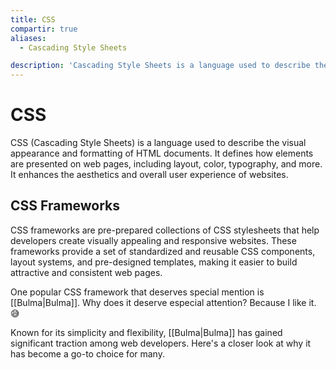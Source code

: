 ```yaml
---
title: CSS
compartir: true
aliases:
  - Cascading Style Sheets

description: 'Cascading Style Sheets is a language used to describe the visual appearance and formatting of HTML documents.'
---
```


# CSS

CSS (Cascading Style Sheets) is a language used to describe the visual appearance and formatting of HTML documents. It defines how elements are presented on web pages, including layout, color, typography, and more. It enhances the aesthetics and overall user experience of websites.

## CSS Frameworks

CSS frameworks are pre-prepared collections of CSS stylesheets that help developers create visually appealing and responsive websites. These frameworks provide a set of standardized and reusable CSS components, layout systems, and pre-designed templates, making it easier to build attractive and consistent web pages.

One popular CSS framework that deserves special mention is [[Bulma|Bulma]]. Why does it deserve especial attention? Because I like it. 😅

Known for its simplicity and flexibility, [[Bulma|Bulma]] has gained significant traction among web developers. Here's a closer look at why it has become a go-to choice for many.
